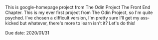 This is google-homepage project from The Odin Project The Front End Chapter.
This is my ever first project from The Odin Project, so I'm quite psyched.
I've chosen a difficult version, I'm pretty sure I'll get my ass-kicked but whatever,
there's more to learn isn't it? 
Let's do this! 

Due date: 2020/01/31
